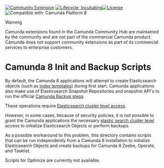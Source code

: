 [![Community Extension](https://img.shields.io/badge/Community%20Extension-An%20open%20source%20community%20maintained%20project-FF4700)](https://github.com/camunda-community-hub/community)
[![Lifecycle; Incubating](https://img.shields.io/badge/Lifecycle-Proof%20of%20Concept-blueviolet)](https://github.com/Camunda-Community-Hub/community/blob/main/extension-lifecycle.md#proof-of-concept-)[![License](https://img.shields.io/badge/License-Apache%202.0-blue.svg)](https://opensource.org/licenses/Apache-2.0)
![Compatible with: Camunda Platform 8](https://img.shields.io/badge/Compatible%20with-Camunda%20Platform%208-0072Ce)

> [!WARNING]  
> Camunda extensions found in the Camunda Community Hub are maintained by the community and are not part of the commercial Camunda product. Camunda does not support community extensions as part of its commercial services to enterprise customers.

# Camunda 8 Init and Backup Scripts

By default, the Camunda 8 applications will attempt to create Elasticsearch objects (such as [index templates](https://www.elastic.co/guide/en/elasticsearch/reference/current/index-templates.html)) during first start. Camunda applications also make use of Elasticsearch Snapshot Repositories and snapshot API's to run the official [Camunda Backup steps](https://docs.camunda.io/docs/self-managed/operational-guides/backup-restore/backup-and-restore/).  

These operations require [Elasticsearch cluster level access](https://docs.camunda.io/docs/self-managed/concepts/elasticsearch-privileges/). 

However, in some cases, because of security policies, it is not possible to grant the Camunda applications the necessary [elastic search cluster level](https://docs.camunda.io/docs/self-managed/concepts/elasticsearch-privileges/) access to initialize Elasticsearch Objects or perform backups. 

As a possible workaround to this problem, this directory contains scripts that can be run independently from a Camunda 8 installation to initialize Elasticsearch Objects and create backups for Camunda 8 Zeebe, Operate, and Tasklist. 

Scripts for Optimize are currently not available.

